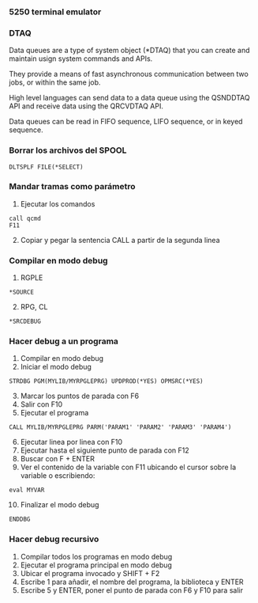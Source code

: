 ### 5250 terminal emulator

### DTAQ
Data queues are a type of system object (*DTAQ) that you can create and maintain usign system commands and APIs.

They provide a means of fast asynchronous communication between two jobs, or within the same job.

High level languages can send data to a data queue using the QSNDDTAQ API and receive data using the QRCVDTAQ API.

Data queues can be read in FIFO sequence, LIFO sequence, or in keyed sequence.

### Borrar los archivos del SPOOL

```
DLTSPLF FILE(*SELECT)
```

### Mandar tramas como parámetro

1. Ejecutar los comandos

```cobol
call qcmd
F11
```

2. Copiar y pegar la sentencia CALL a partir de la segunda linea

### Compilar en modo debug
1. RGPLE

```cobol
*SOURCE
```

2. RPG, CL

```cobol
*SRCDEBUG
```

### Hacer debug a un programa

1. Compilar en modo debug
2. Iniciar el modo debug

```cobol
STRDBG PGM(MYLIB/MYRPGLEPRG) UPDPROD(*YES) OPMSRC(*YES)
```

3. Marcar los puntos de parada con F6
4. Salir con F10
5. Ejecutar el programa

```cobol
CALL MYLIB/MYRPGLEPRG PARM('PARAM1' 'PARAM2' 'PARAM3' 'PARAM4')
```

6. Ejecutar linea por linea con F10
7. Ejecutar hasta el siguiente punto de parada con F12
8. Buscar con F + ENTER
9. Ver el contenido de la variable con F11 ubicando el cursor sobre la variable o escribiendo:

```cobol
eval MYVAR
```

10. Finalizar el modo debug

```cobol
ENDDBG
```

### Hacer debug recursivo

1. Compilar todos los programas en modo debug
2. Ejecutar el programa principal en modo debug
3. Ubicar el programa invocado y SHIFT + F2
4. Escribe 1 para añadir, el nombre del programa, la biblioteca y ENTER
5. Escribe 5 y ENTER, poner el punto de parada con F6 y F10 para salir

